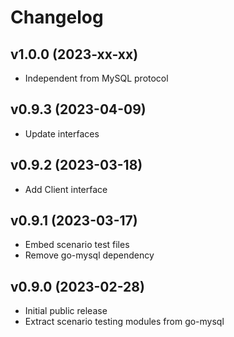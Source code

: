 # Changelog

## v1.0.0 (2023-xx-xx)
- Independent from MySQL protocol

## v0.9.3 (2023-04-09)
- Update interfaces

## v0.9.2 (2023-03-18)
- Add Client interface

## v0.9.1 (2023-03-17)
- Embed scenario test files
- Remove go-mysql dependency

## v0.9.0 (2023-02-28)
- Initial public release  
- Extract scenario testing modules from go-mysql
